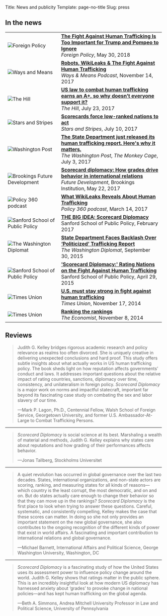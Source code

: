 Title: News and publicity
Template: page-no-title
Slug: press

<div class="row" markdown=1>

<div class="col-sm-6">

<h2>In the news</h2>

<table class="table">
    <tr>
        <td><img src="/files/press/fp.png" alt="Foreign Policy" class="center-block"></td>
        <td>
            <strong><a href="http://foreignpolicy.com/2018/05/30/human-trafficking-report-ambassador-at-large-state-department-trump-pompeo-2/">The Fight Against Human Trafficking Is Too Important for Trump and Pompeo to Ignore</a></strong>
            <br>
            <em>Foreign Policy</em>, May 30, 2018
        </td>
    </tr>
    <tr>
        <td><img src="/files/press/ways_means.png" alt="Ways and Means" class="center-block"></td>
        <td>
            <strong><a href="https://soundcloud.com/user-352709534/robots-wikileaks-the-fight-against-human-trafficking">Robots, WikiLeaks &amp; The Fight Against Human Trafficking</a></strong>
            <br>
            <em>Ways &amp; Means Podcast</em>, November 14, 2017
        </td>
    </tr>
    <tr>
        <td><img src="/files/press/the_hill.png" alt="The Hill" class="center-block"></td>
        <td>
            <strong><a href="http://thehill.com/blogs/pundits-blog/international/343298-us-law-to-combat-human-trafficking-earns-an-a-so-why-doesnt?rnd=1500745325">US law to combat human trafficking earns an A+, so why doesn’t everyone support it?</a></strong>
            <br>
            <em>The Hill</em>, July 23, 2017
        </td>
    </tr>
    <tr>
        <td><img src="/files/press/stars_stripes.png" alt="Stars and Stripes" class="center-block"></td>
        <td>
            <strong><a href="https://www.stripes.com/opinion/scorecards-force-low-ranked-nations-to-act-1.477386">Scorecards force low-ranked nations to act</a></strong>
            <br>
            <em>Stars and Stripes</em>, July 10, 2017
        </td>
    </tr>
    <tr>
        <td><img src="/files/press/washingtonpost.png" alt="Washington Post" class="center-block"></td>
        <td>
            <strong><a href="https://www.washingtonpost.com/news/monkey-cage/wp/2017/07/03/the-state-department-just-released-its-trafficking-in-persons-report-heres-why-that-matters/">The State Department just released its human trafficking report. Here's why it matters.</a></strong>
            <br>
            <em>The Washington Post</em>, <em>The Monkey Cage</em>, July 3, 2017
        </td>
    </tr>
    <tr>
        <td><img src="/files/press/brookings.png" alt="Brookings Future Development" class="center-block"></td>
        <td>
            <strong><a href="https://www.brookings.edu/blog/future-development/2017/05/22/scorecard-diplomacy-how-grades-drive-behavior-in-international-relations/">Scorecard diplomacy: How grades drive behavior in international relations</a></strong>
            <br>
            <em>Future Development</em>, Brookings Institution, May 22, 2017
        </td>
    </tr>
    <tr>
        <td><img src="/files/press/policy_360.png" alt="Policy 360 podcast" class="center-block"></td>
        <td>
            <strong><a href="https://soundcloud.com/sanford-school-duke/ep-41-ranking-countries-can?in=sanford-school-duke/sets/policy-360-with-kelly-brownell">What WikiLeaks Reveals About Human Trafficking</a></strong>
            <br>
            <em>Policy 360 podcast</em>, March 14, 2017
        </td>
    </tr>
    <tr>
        <td><img src="/files/press/sanford.png" alt="Sanford School of Public Policy" class="center-block"></td>
        <td>
            <strong><a href="https://dukesanford.atavist.com/the-big-idea-kelley">THE BIG IDEA: Scorecard Diplomacy</a></strong>
            <br>
            Sanford School of Public Policy, February 2017
        </td>
    </tr>
    <tr>
        <td><img src="/files/press/washington_diplomat.png" alt="The Washington Diplomat" class="center-block"></td>
        <td>
            <strong><a href="http://washdiplomat.com/index.php?option=com_content&id=12470%3Astate-department-faces-backlash-over-politicized-trafficking-report&Itemid=428">State Department Faces Backlash Over ‘Politicized’ Trafficking Report</a></strong>
            <br>
            <em>The Washington Diplomat</em>, September 30, 2015
        </td>
    </tr>
    <tr>
        <td><img src="/files/press/sanford.png" alt="Sanford School of Public Policy" class="center-block"></td>
        <td>
            <strong><a href="https://sanford.duke.edu/articles/%E2%80%98scorecard-diplomacy%E2%80%99-rating-nations-fight-against-human-trafficking">'Scorecard Diplomacy:' Rating Nations on the Fight Against Human Trafficking</a></strong>
            <br>
            Sanford School of Public Policy, April 29, 2015
        </td>
    </tr>
    <tr>
        <td><img src="/files/press/times_union.png" alt="Times Union" class="center-block"></td>
        <td>
            <strong><a href="http://www.timesunion.com/opinion/article/U-S-must-stay-strong-in-fight-against-human-5899201.php">U.S. must stay strong in fight against human trafficking</a></strong>
            <br>
            <em>Times Union</em>, November 17, 2014
        </td>
    </tr>
    <tr>
        <td><img src="/files/press/economist.png" alt="Times Union" class="center-block"></td>
        <td>
            <strong><a href="http://www.economist.com/news/international/21631039-international-comparisons-are-popular-influentialand-sometimes-flawed-ranking-rankings">Ranking the rankings</a></strong>
            <br>
            <em>The Economist</em>, November 8, 2014
        </td>
    </tr>
</table>

</div>

<div class="col-sm-6" markdown=1>

## Reviews

> Judith G. Kelley bridges rigorous academic research and policy relevance as
> realms too often divorced. She is uniquely creative in delivering unexpected
> conclusions and hard proof. This study offers subtle insights about what
> actually works in US human trafficking policy. The book sheds light on how
> reputation affects governments’ conduct and laws. It addresses important
> questions about the relative impact of rating countries, sanctions, diplomacy
> over time, consistency, and unilateralism in foreign policy. *Scorecard
> Diplomacy* is a major work on norms and impactful statecraft, important far
> beyond its fascinating case study on combating the sex and labor slavery of
> our time.
> 
> —Mark P. Lagon, Ph.D., Centennial Fellow, Walsh School of Foreign Service,
> Georgetown University, and former U.S. Ambassador-At-Large to Combat
> Trafficking Persons.

---

> *Scorecard Diplomacy* is social science at its best. Marshaling a wealth of
> material and methods, Judith G. Kelley explains why states care about
> reputations and how grading of their performances affects behavior.
>
> —Jonas Tallberg, Stockholms Universitet

---

> A quiet revolution has occurred in global governance over the last two
> decades. States, international organizations, and non-state actors are
> scoring, ranking, and measuring states for all kinds of reasons—which country
> is the least corrupt, the most democratic, and on and on. But do states
> actually care enough to change their behavior so that they can move up in the
> rankings? *Scorecard Diplomacy* is the first place to look when trying to
> answer these questions. Careful, systematic, and consistently compelling,
> Kelley makes the case that these scores can matter. In doing so she not only
> provides an important statement on the new global governance, she also
> contributes to the ongoing recognition of the different kinds of power that
> exist in world affairs. A fascinating and important contribution to
> international relations and global governance.
> 
> —Michael Barnett, International Affairs and Political Science, George
> Washington University, Washington, DC

---

> *Scorecard Diplomacy* is a fascinating study of how the United States uses
> its assessment power to influence policy change around the world. Judith G.
> Kelley shows that ratings matter in the public sphere. This is an incredibly
> insightful look at how modern US diplomacy has harnessed anxiety about
> ‘grades’ to provoke change in national policies—and has kept human
> trafficking on the global agenda.
> 
> —Beth A. Simmons, Andrea Mitchell University Professor in Law and Political
> Science, University of Pennsylvania

</div>

</div>
